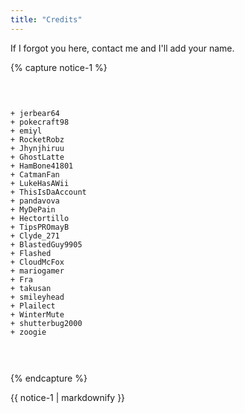 ```yaml
---
title: "Credits"
---
```


If I forgot you here, contact me and I'll add your name.

{% capture notice-1 %}<pre>

    + jerbear64
    + pokecraft98
    + emiyl
    + RocketRobz
    + Jhynjhiruu
    + GhostLatte
    + HamBone41801
    + CatmanFan
    + LukeHasAWii
    + ThisIsDaAccount
    + pandavova
    + MyDePain
    + Hectortillo
    + TipsPROmayB
    + Clyde_271
    + BlastedGuy9905
    + Flashed
    + CloudMcFox
    + mariogamer
    + Fra
    + takusan
    + smileyhead
    + Plailect
	+ WinterMute
	+ shutterbug2000
	+ zoogie

</pre>{% endcapture %}

<div class="notice">{{ notice-1 | markdownify }}</div>
